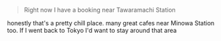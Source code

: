 > Right now I have a booking near Tawaramachi Station

honestly that's a pretty chill place. many great cafes near Minowa Station too. If I went back to Tokyo I'd want to stay around that area
